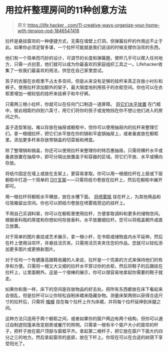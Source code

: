 # 用拉杆整理房间的11种创意方法

> 原文:[https://life hacker . com/11-creative-ways-organize-your-home-with-tension-rod-1846547416](https://lifehacker.com/11-creative-ways-to-organize-your-home-with-tension-rod-1846547416)

拉杆是悬挂窗帘的一种便捷方式，无需在墙壁上打洞，但弹簧拉杆的作用远不止于此。如果你必须足智多谋，一个拉杆可能就是我们说话的时候支撑你浴帘的东西。

他们有一个简单而巧妙的设计，可调节的长度和弹簧圈，使杆几乎可以楔入任何地方，只需一点创意，他们就可以成为你最喜欢的家庭组织工具之一。Lifehacker收集了一些我们最喜欢的用法，供您在自己家里尝试。

孩子的衣服在衣柜里不占太多空间，但是从来没有足够的挂杆来真正存放小衬衫和裤子。使用拉杆添加额外的架子，最大限度地利用孩子的衣柜空间。你也可以在衣柜里增加一根较低的挂杆来挂裤子和牛仔裤。

只需两三根小拉杆，你就可以在任何门口制造一道屏障。 [将它们水平放置](https://lifehacker.com/our-five-favorite-tension-rod-hacks-for-parents-1802209032) 在门框中，彼此相距约四到六英寸，用它们将你的孩子或宠物挡在你不想让他们进入的房间之外。

盖子造型笨拙，难以存放在抽屉或橱柜中，但你可以使用抽屉内的拉杆来整理它们。拿一根细拉杆，把它们水平放在你的锅和平底锅抽屉上，或者垂直放在橱柜里。添加更多杆来存放带锅盖的切菜板和烤盘。

除了整理锅和锅盖，你还可以使用拉杆来整理你的特百惠抽屉。只需将横杆水平或垂直放置在抽屉中，即可分隔出放置盖子和容器的区域。将它们平放、水平或横向存放。

将纸巾固定在墙上或放在支架上，更容易拿取。你可以用一根细拉杆在上层或下层橱柜中打造一个简单的 [DIY支架](https://lifehacker.com/use-a-tension-rod-for-hidden-paper-towel-storage-1615598320)——只需将纸巾卷放在拉杆上，然后在橱柜中展开即可。

用一根拉杆将橱柜水平横放，放在水槽下面。 [将喷雾瓶](https://lifehacker.com/organize-cleaning-bottles-under-the-sink-with-a-tension-5816766) 挂在杆上，为其他用品和垃圾箱留出空间。你也可以把纸巾卷放在喷雾瓶旁边的挂杆上。

不用自己买调料架，你可以在橱柜里使用拉杆，方便拿取调料和更多的储物空间。根据香料瓶的厚度和你想如何存放香料，水平放置细拉杆。您可以将瓶盖朝外或直立放置。

对于简单的图片悬挂或艺术展示，拿一根小杆，在书柜或储物盒内水平延伸，然后在杆上使用浴帘环，并悬挂活页夹。只需用活页夹夹住您的作品，您就可以轻松添加更多图片或更换新图片。

对于任何一个有健康高跟鞋收藏的人来说，拉杆是一个完美的方式来保持他们的有序和方便。只需将一根又大又细的拉杆水平穿过你的衣柜，然后将鞋子的后跟挂在拉杆上，让里面朝外。这是一个很棒的展示，你可以很容易地拿起你需要的鞋子就走。

如果你和我一样，床下的空间是存放物品的好去处。把所有东西都放在床下看起来会很乱，但是拉杆可以让你轻松自制床裙来隐藏杂物。测量床架两侧以获得合适尺寸的拉杆后，只需将 [帷幔](https://www.overstock.com/Home-Garden/Valances/6421/subcat.html?featuredproduct=27731421&featuredoption=47799286&kid=9553000357392&ci_src=17588969&ci_sku=32872909-000-001&cnc=US&guid=aeb65553-88e1-432f-bf78-71dcc140d3c2&sponsoredproductid=19825450&cid=248963&type=pla_with_promotion&targetid=pla-330538820571&track=pspla&gclid=CjwKCAjwxuuCBhATEiwAIIIz0U8lgCXT4kAW7QFOrac6fjUGnhIuoN5bNPGjJrQqVOCK25xS-2o6yBoC5N8QAvD_BwE) 挂在每个拉杆上作为床裙，并将每个拉杆延伸到床腿之间。

这种方法只适用于两个橱柜之间，或者如果你的窗户两边有两个结构，但你可以通过自制遮阳篷来改变厨房或餐厅的照明。只需拿一根有半个窗户大小的窗帘的杆子，把杆子放在窗户顶部与窗框平齐。拿起第二根杆子，把它放在窗户下面大约四分之三的地方。然后拿起窗帘的底部，放在下杆上。你现在可以在合适的树荫下享受阳光了。